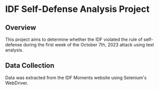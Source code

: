 # IDF Self-Defense Analysis Project

## Overview
This project aims to determine whether the IDF violated the rule of self-defense during the first week of the October 7th, 2023 attack using text analysis.

## Data Collection
Data was extracted from the IDF Moments website using Selenium's WebDriver.
